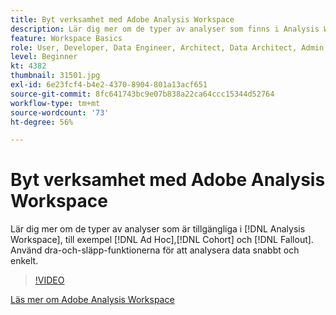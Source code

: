 ```yaml
---
title: Byt verksamhet med Adobe Analysis Workspace
description: Lär dig mer om de typer av analyser som finns i Analysis Workspace, som Ad Hoc, Cohort och Fallout. Använd dra-och-släpp-funktionerna för att analysera data snabbt och enkelt.
feature: Workspace Basics
role: User, Developer, Data Engineer, Architect, Data Architect, Admin, Leader
level: Beginner
kt: 4382
thumbnail: 31501.jpg
exl-id: 6e23fcf4-b4e2-4370-8904-801a13acf651
source-git-commit: 8fc641743bc9e07b838a22ca64ccc15344d52764
workflow-type: tm+mt
source-wordcount: '73'
ht-degree: 56%

---
```


# Byt verksamhet med Adobe Analysis Workspace

Lär dig mer om de typer av analyser som är tillgängliga i [!DNL Analysis Workspace], till exempel [!DNL Ad Hoc],[!DNL Cohort] och [!DNL Fallout]. Använd dra-och-släpp-funktionerna för att analysera data snabbt och enkelt.

>[!VIDEO](https://video.tv.adobe.com/v/31501/?quality=12&learn=on)

[Läs mer om Adobe Analysis Workspace](https://business.adobe.com/products/analytics/ad-hoc-analysis.html?sdid=T32PLYTV&mv=search)
